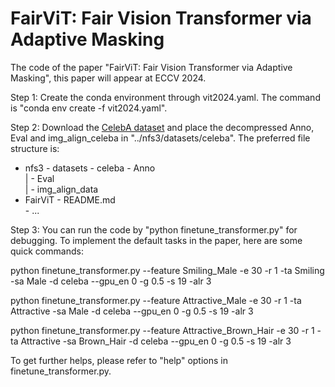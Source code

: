 # FairViT: Fair Vision Transformer via Adaptive Masking
The code of the paper "FairViT: Fair Vision Transformer via Adaptive Masking", this paper will appear at ECCV 2024.

Step 1: Create the conda environment through vit2024.yaml. The command is "conda env create -f vit2024.yaml".

Step 2: Download the [CelebA dataset](http://mmlab.ie.cuhk.edu.hk/projects/CelebA.html) and place the decompressed Anno, Eval and img_align_celeba in "../nfs3/datasets/celeba". The preferred file structure is:

- nfs3 - datasets - celeba - Anno  
|                          - Eval  
|                          - img_align_data  
- FairViT - README.md  
          - ...  

Step 3: You can run the code by "python finetune_transformer.py" for debugging. To implement the default tasks in the paper, here are some quick commands:

python finetune_transformer.py --feature Smiling_Male -e 30 -r 1 -ta Smiling -sa Male -d celeba --gpu_en 0 -g 0.5 -s 19 -alr 3 

python finetune_transformer.py --feature Attractive_Male -e 30 -r 1 -ta Attractive -sa Male -d celeba --gpu_en 0 -g 0.5 -s 19 -alr 3 

python finetune_transformer.py --feature Attractive_Brown_Hair -e 30 -r 1 -ta Attractive -sa Brown_Hair -d celeba --gpu_en 0 -g 0.5 -s 19 -alr 3

To get further helps, please refer to "help" options in finetune_transformer.py.